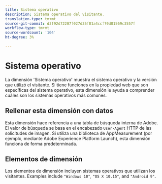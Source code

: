 ```yaml
---
title: Sistema operativo
description: Sistema operativo del visitante.
translation-type: tm+mt
source-git-commit: d3f92d72207f027d35f81a4ccf70d01569c3557f
workflow-type: tm+mt
source-wordcount: '104'
ht-degree: 3%

---
```



# Sistema operativo

La dimensión &#39;Sistema operativo&#39; muestra el sistema operativo y la versión que utilizó el visitante. Si tiene funciones en la propiedad web que son específicas del sistema operativo, esta dimensión le ayuda a comprender cuáles son los sistemas operativos más comunes.

## Rellenar esta dimensión con datos

Esta dimensión hace referencia a una tabla de búsqueda interna de Adobe. El valor de búsqueda se basa en el encabezado `User-Agent` HTTP de las solicitudes de imagen. Si utiliza una biblioteca de AppMeasurement (por ejemplo, mediante Adobe Experience Platform Launch), esta dimensión funciona de forma predeterminada.

## Elementos de dimensión

Los elementos de dimensión incluyen sistemas operativos que utilizan los visitantes. Examples include `"Windows 10"`, `"OS X 10.15"`, and `"Android 9"`.
